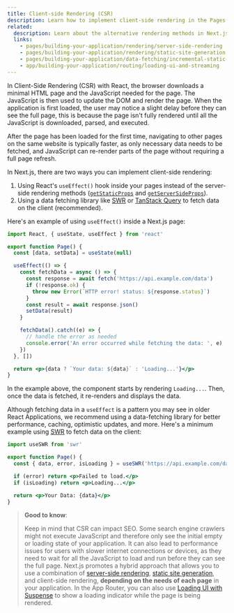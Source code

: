 ```yaml
---
title: Client-side Rendering (CSR)
description: Learn how to implement client-side rendering in the Pages Router.
related:
  description: Learn about the alternative rendering methods in Next.js.
  links:
    - pages/building-your-application/rendering/server-side-rendering
    - pages/building-your-application/rendering/static-site-generation
    - pages/building-your-application/data-fetching/incremental-static-regeneration
    - app/building-your-application/routing/loading-ui-and-streaming
---
```


In Client-Side Rendering (CSR) with React, the browser downloads a minimal HTML page and the JavaScript needed for the page. The JavaScript is then used to update the DOM and render the page. When the application is first loaded, the user may notice a slight delay before they can see the full page, this is because the page isn't fully rendered until all the JavaScript is downloaded, parsed, and executed.

After the page has been loaded for the first time, navigating to other pages on the same website is typically faster, as only necessary data needs to be fetched, and JavaScript can re-render parts of the page without requiring a full page refresh.

In Next.js, there are two ways you can implement client-side rendering:

1. Using React's `useEffect()` hook inside your pages instead of the server-side rendering methods ([`getStaticProps`](/nextjs-cn/pages/building-your-application/data-fetching/get-static-props) and [`getServerSideProps`](/nextjs-cn/pages/building-your-application/data-fetching/get-server-side-props)).
2. Using a data fetching library like [SWR](https://swr.vercel.app/) or [TanStack Query](https://tanstack.com/query/latest/) to fetch data on the client (recommended).

Here's an example of using `useEffect()` inside a Next.js page:

```jsx
import React, { useState, useEffect } from 'react'

export function Page() {
  const [data, setData] = useState(null)

  useEffect(() => {
    const fetchData = async () => {
      const response = await fetch('https://api.example.com/data')
      if (!response.ok) {
        throw new Error(`HTTP error! status: ${response.status}`)
      }
      const result = await response.json()
      setData(result)
    }

    fetchData().catch((e) => {
      // handle the error as needed
      console.error('An error occurred while fetching the data: ', e)
    })
  }, [])

  return <p>{data ? `Your data: ${data}` : 'Loading...'}</p>
}
```

In the example above, the component starts by rendering `Loading...`. Then, once the data is fetched, it re-renders and displays the data.

Although fetching data in a `useEffect` is a pattern you may see in older React Applications, we recommend using a data-fetching library for better performance, caching, optimistic updates, and more. Here's a minimum example using [SWR](https://swr.vercel.app/) to fetch data on the client:

```jsx
import useSWR from 'swr'

export function Page() {
  const { data, error, isLoading } = useSWR('https://api.example.com/data', fetcher)

  if (error) return <p>Failed to load.</p>
  if (isLoading) return <p>Loading...</p>

  return <p>Your Data: {data}</p>
}
```

> **Good to know**:
>
> Keep in mind that CSR can impact SEO. Some search engine crawlers might not execute JavaScript and therefore only see the initial empty or loading state of your application. It can also lead to performance issues for users with slower internet connections or devices, as they need to wait for all the JavaScript to load and run before they can see the full page. Next.js promotes a hybrid approach that allows you to use a combination of [server-side rendering](/nextjs-cn/pages/building-your-application/rendering/server-side-rendering), [static site generation](/nextjs-cn/pages/building-your-application/rendering/static-site-generation), and client-side rendering, **depending on the needs of each page** in your application. In the App Router, you can also use [Loading UI with Suspense](/nextjs-cn/app/building-your-application/routing/loading-ui-and-streaming) to show a loading indicator while the page is being rendered.
